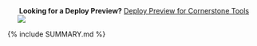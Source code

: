 <div class='row'>
	<div class='column' style='text-align: right; padding: 0 20px'>
		<strong>Looking for a Deploy Preview?</strong>
		<a href="https://tools.cornerstonejs.org/examples/">Deploy Preview for Cornerstone Tools</a>
	</div>
	<div class='column' style='text-align: left; padding: 0 20px'>
		<a href="https://www.netlify.com">
		  <img src="https://www.netlify.com/img/global/badges/netlify-color-bg.svg"/>
		</a>
	</div>
</div>

{% include SUMMARY.md %}
